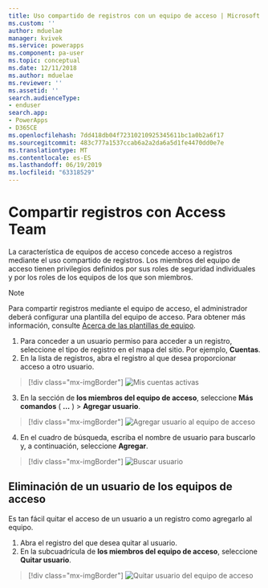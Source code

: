 ```yaml
---
title: Uso compartido de registros con un equipo de acceso | Microsoft Docs
ms.custom: ''
author: mduelae
manager: kvivek
ms.service: powerapps
ms.component: pa-user
ms.topic: conceptual
ms.date: 12/11/2018
ms.author: mduelae
ms.reviewer: ''
ms.assetid: ''
search.audienceType:
- enduser
search.app:
- PowerApps
- D365CE
ms.openlocfilehash: 7dd418db04f72310210925345611bc1a0b2a6f17
ms.sourcegitcommit: 483c777a1537ccab6a2a2da6a5d1fe4470dd0e7e
ms.translationtype: MT
ms.contentlocale: es-ES
ms.lasthandoff: 06/19/2019
ms.locfileid: "63318529"
---
```

# <a name="share-records-using-access-team"></a>Compartir registros con Access Team

La característica de equipos de acceso concede acceso a registros mediante el uso compartido de registros. Los miembros del equipo de acceso tienen privilegios definidos por sus roles de seguridad individuales y por los roles de los equipos de los que son miembros. 

> [!NOTE]
> Para compartir registros mediante el equipo de acceso, el administrador deberá configurar una plantilla del equipo de acceso. Para obtener más información, consulte [Acerca de las plantillas de equipo](https://docs.microsoft.com/previous-versions/dynamicscrm-2016/admins-customizers-dynamics-365/mt812239(v%3dcrm.8)). 

1. Para conceder a un usuario permiso para acceder a un registro, seleccione el tipo de registro en el mapa del sitio. Por ejemplo, **Cuentas**.
2. En la lista de registros, abra el registro al que desea proporcionar acceso a otro usuario.

  > [!div class="mx-imgBorder"]
  > ![Mis cuentas activas](media/AccessTeam1.png "My active accounts")

3. En la sección de **los miembros del equipo de acceso**, seleccione **Más comandos** ( **…** ) > **Agregar usuario**.

  > [!div class="mx-imgBorder"]
  > ![Agregar usuario al equipo de acceso](media/AccessTeam2.png "Add user to Access Team")

 4. En el cuadro de búsqueda, escriba el nombre de usuario para buscarlo y, a continuación, seleccione **Agregar**.
  
  > [!div class="mx-imgBorder"]
  > ![Buscar usuario](media/AccessTeam3.png "Find user")  
  
 
## <a name="remove-a-user-from-access-teams"></a>Eliminación de un usuario de los equipos de acceso

 Es tan fácil quitar el acceso de un usuario a un registro como agregarlo al equipo.
 
1.  Abra el registro del que desea quitar al usuario.
2.  En la subcuadrícula de **los miembros del equipo de acceso**, seleccione **Quitar usuario**.

  > [!div class="mx-imgBorder"]
  > ![Quitar usuario del equipo de acceso](media/AccessTeam4.png "Remove user from Access Team")  
  
  
